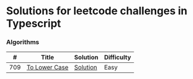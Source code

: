 # Solutions for leetcode challenges in Typescript

### Algorithms

| #   | Title                                                         | Solution                                                                                                 | Difficulty |
| --- | ------------------------------------------------------------- | -------------------------------------------------------------------------------------------------------- | ---------- |
| 709 | [To Lower Case](https://leetcode.com/problems/to-lower-case/) | [Solution](https://github.com/davi-p-oliveira-11/LeetCode-Typescript/blob/main/solutions/toLowerCase.ts) | Easy       |
